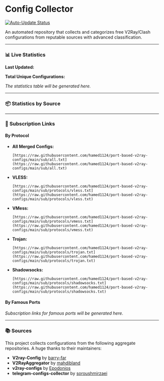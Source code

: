 # Config Collector

[![Auto-Update Status](https://github.com/hamed1124/port-based-v2ray-configs/actions/workflows/main.yml/badge.svg)](https://github.com/hamed1124/port-based-v2ray-configs/actions/workflows/main.yml)

An automated repository that collects and categorizes free V2Ray/Clash configurations from reputable sources with advanced classification.

---

### 📊 Live Statistics

**Last Updated:** <!-- UPDATE_TIME -->

**Total Unique Configurations:** <!-- TOTAL_CONFIGS -->

<!-- STATS_TABLE_START -->
*The statistics table will be generated here.*
<!-- STATS_TABLE_END -->

<!-- SOURCE_STATS_START -->
---

### 📦 Statistics by Source
<!-- SOURCE_STATS_END -->

---

### 🚀 Subscription Links

#### By Protocol

- **All Merged Configs:**
  ```
  [https://raw.githubusercontent.com/hamed1124/port-based-v2ray-configs/main/sub/all.txt](https://raw.githubusercontent.com/hamed1124/port-based-v2ray-configs/main/sub/all.txt)
  ```
- **VLESS:**
  ```
  [https://raw.githubusercontent.com/hamed1124/port-based-v2ray-configs/main/sub/protocols/vless.txt](https://raw.githubusercontent.com/hamed1124/port-based-v2ray-configs/main/sub/protocols/vless.txt)
  ```
- **VMess:**
  ```
  [https://raw.githubusercontent.com/hamed1124/port-based-v2ray-configs/main/sub/protocols/vmess.txt](https://raw.githubusercontent.com/hamed1124/port-based-v2ray-configs/main/sub/protocols/vmess.txt)
  ```
- **Trojan:**
  ```
  [https://raw.githubusercontent.com/hamed1124/port-based-v2ray-configs/main/sub/protocols/trojan.txt](https://raw.githubusercontent.com/hamed1124/port-based-v2ray-configs/main/sub/protocols/trojan.txt)
  ```
- **Shadowsocks:**
  ```
  [https://raw.githubusercontent.com/hamed1124/port-based-v2ray-configs/main/sub/protocols/shadowsocks.txt](https://raw.githubusercontent.com/hamed1124/port-based-v2ray-configs/main/sub/protocols/shadowsocks.txt)
  ```

#### By Famous Ports

<!-- PORT_LINKS_START -->
*Subscription links for famous ports will be generated here.*
<!-- PORT_LINKS_END -->

---

### 📚 Sources

This project collects configurations from the following aggregate repositories. A huge thanks to their maintainers:

- **V2ray-Config** by [barry-far](https://github.com/barry-far/V2ray-Config)
- **V2RayAggregator** by [mahdibland](https://github.com/mahdibland/V2RayAggregator)
- **v2ray-configs** by [Epodonios](https://github.com/Epodonios/v2ray-configs)
- **telegram-configs-collector** by [soroushmirzaei](https://github.com/soroushmirzaei/telegram-configs-collector)

